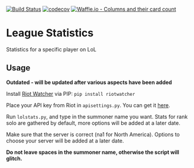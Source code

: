 [![Build Status](https://travis-ci.com/GiacomoLaw/leaguestatistics.svg?branch=master)](https://travis-ci.com/GiacomoLaw/leaguestatistics) [![codecov](https://codecov.io/gh/GiacomoLaw/leaguestatistics/branch/master/graph/badge.svg)](https://codecov.io/gh/GiacomoLaw/leaguestatistics) [![Waffle.io - Columns and their card count](https://badge.waffle.io/GiacomoLaw/leaguestatistics.svg?columns=all)](https://waffle.io/GiacomoLaw/leaguestatistics)
# League Statistics

Statistics for a specific player on LoL

## Usage

**Outdated - will be updated after various aspects have been added**

Install [Riot Watcher](https://github.com/pseudonym117/Riot-Watcher) via PIP: `pip install riotwatcher`

Place your API key from Riot in `apisettings.py`. You can get it [here](https://developer.riotgames.com/).

Run `lolstats.py`, and type in the summoner name you want. Stats for rank solo are gathered by default, more options will be added at a later date.

Make sure that the server is correct (na1 for North America). Options to choose your server will be added at a later date.

**Do not leave spaces in the summoner name, otherwise the script will glitch.**